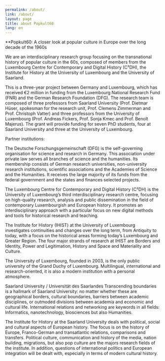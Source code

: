 ```yaml
---
permalink: /about/
link: /about/
layout: page
title: about Popkult60
lang: en
---
```


**Popkult60: A closer look at popular culture in Europe over the long decade of the 1960s

We are an interdisciplinary research group focusing on the transnational history of popular culture in the 60s, composed of members from the Luxembourg Centre for Contemporary and Digital History (C²DH), the Institute for History at the University of Luxembourg and the University of Saarland.

This is a three-year project between Germany and Luxembourg, which has received €2 million in funding from the Luxembourg National Research Fund (FNR) and the German Research Foundation (DFG). The research team is composed of three professors from Saarland University (Prof. Dietmar Hüser, spokesman for the research unit, Prof. Clemens Zimmerman and Prof. Christoph Vatter) and three professors from the University of Luxembourg (Prof. Andreas Fickers, Prof. Sonja Kmec and Prof. Benoît Majerus). The grant will provide funding for seven PhD students, four at Saarland University and three at the University of Luxembourg.

Partner institutions:

The Deutsche Forschungsgemeinschaft (DFG) is the self-governing organisation for science and research in Germany. This association under private law serves all branches of science and the humanities. Its membership consists of German research universities, non-university research institutions, scientific associations and the Academies of Science and the Humanities. It receives the large majority of its funds from the federal government and the states and finances selected projects.  

The Luxembourg Centre for Contemporary and Digital History (C²DH) is the University of Luxembourg’s third interdisciplinary research centre, focusing on high-quality research, analysis and public dissemination in the field of contemporary Luxembourgish and European history. It promotes an interdisciplinary approach with a particular focus on new digital methods and tools for historical research and teaching.

The Institute for History (IHIST) at the University of Luxembourg investigates continuities and changes over the long term, from Antiquity to today, with a focus on the historical areas forming today’s Luxembourg and Greater Region. The four major strands of research at IHIST are Borders and Identity, Power and Legitimation, History and Space and Materiality and Culture.

The University of Luxembourg, founded in 2003, is the only public university of the Grand Duchy of Luxembourg. 
Multilingual, international and research-oriented, it is also a modern institution with a personal atmosphere.

Saarland University / Universität des Saarlandes 
Transcending boundaries is a hallmark of Saarland University: no matter whether these are geographical borders, cultural boundaries, barriers between academic disciplines, or outmoded divisions between academia and economic and cultural life. International relations and networking are keywords in all fields: Informatics, nanotechnology, biosciences but also Humanities.

The Institute for History at the Saarland University deals with political, social and cultural aspects of European history. The focus is on the history of Europe, Franco-German and transatlantic relations, comparisons and transfers. Political culture, communication and history of the media, nation building, migrations, but also pop culture are the majors research fields of the institute. In addition, questions of international politics and European integration will be dealt with, especially in terms of modern cultural history.

